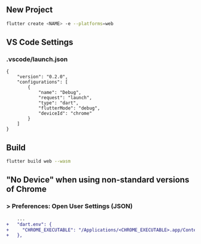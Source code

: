 ## New Project

```bash
flutter create <NAME> -e --platforms=web
```

## VS Code Settings

### .vscode/launch.json

```jsonc
{
    "version": "0.2.0",
    "configurations": [
        {
            "name": "Debug",
            "request": "launch",
            "type": "dart",
            "flutterMode": "debug",
            "deviceId": "chrome"
        }
    ]
}

```

## Build

```bash
flutter build web --wasm
```

## "No Device" when using non-standard versions of Chrome

### \> Preferences: Open User Settings (JSON)

```diff
    ...
+   "dart.env": {
+     "CHROME_EXECUTABLE": "/Applications/<CHROME_EXECUTABLE>.app/Contents/MacOS/<CHROME_EXECUTABLE>"
+   },
```
